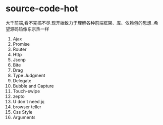 # source-code-hot
大千前端,看不完搞不尽.现开始致力于理解各种前端框架、库、依赖包的思想..希望源码热像东京热一样

1. Ajax
2. Promise
3. Router
4. Http
5. Jsonp
6. Bite
7. Drag
8. Type Judgment
9. Delegate
10. Bubble and Capture
11. Touch-swipe
12. zepto
13. U don't need jq
14. browser teller
15. Css Style
16. Arguments